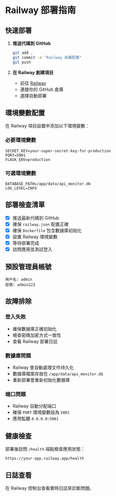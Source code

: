 # Railway 部署指南

## 快速部署

1. **推送代碼到 GitHub**
   ```bash
   git add .
   git commit -m "Railway 部署配置"
   git push
   ```

2. **在 Railway 創建項目**
   - 前往 [Railway](https://railway.app)
   - 連接你的 GitHub 倉庫
   - 選擇自動部署

## 環境變數配置

在 Railway 項目設置中添加以下環境變數：

### 必要環境變數
```
SECRET_KEY=your-super-secret-key-for-production
PORT=5001
FLASK_ENV=production
```

### 可選環境變數
```
DATABASE_PATH=/app/data/api_monitor.db
LOG_LEVEL=INFO
```

## 部署檢查清單

- [x] 推送最新代碼到 GitHub
- [x] 確保 `railway.json` 配置正確
- [x] 確保 `Dockerfile` 包含數據庫初始化
- [x] 設置 Railway 環境變數
- [x] 等待部署完成
- [x] 訪問應用並測試登入

## 預設管理員帳號

```
用戶名: admin
密碼: admin123
```

## 故障排除

### 登入失敗
- 確保數據庫正確初始化
- 檢查密碼加密方式一致性
- 查看 Railway 部署日誌

### 數據庫問題
- Railway 會自動處理文件持久化
- 數據庫檔案存放在 `/app/data/api_monitor.db`
- 重新部署會重新初始化數據庫

### 端口問題
- Railway 自動分配端口
- 確保 `PORT` 環境變數設為 `5001`
- 應用監聽 `0.0.0.0:5001`

## 健康檢查

部署後訪問 `/health` 端點檢查應用狀態：
```
https://your-app.railway.app/health
```

## 日誌查看

在 Railway 控制台查看實時日誌來診斷問題。